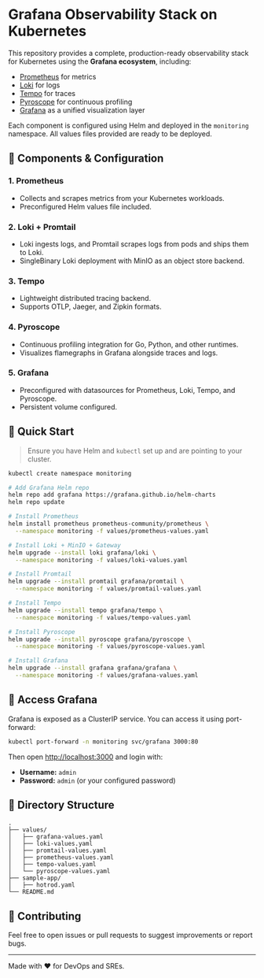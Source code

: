 # Grafana Observability Stack on Kubernetes

This repository provides a complete, production-ready observability stack for Kubernetes using the **Grafana ecosystem**, including:

- [Prometheus](https://prometheus.io/) for metrics
- [Loki](https://grafana.com/oss/loki/) for logs
- [Tempo](https://grafana.com/oss/tempo/) for traces
- [Pyroscope](https://grafana.com/oss/pyroscope/) for continuous profiling
- [Grafana](https://grafana.com/) as a unified visualization layer

Each component is configured using Helm and deployed in the `monitoring` namespace. All values files provided are ready to be deployed.

## 🔧 Components & Configuration

### 1. Prometheus

- Collects and scrapes metrics from your Kubernetes workloads.
- Preconfigured Helm values file included.

### 2. Loki + Promtail

- Loki ingests logs, and Promtail scrapes logs from pods and ships them to Loki.
- SingleBinary Loki deployment with MinIO as an object store backend.

### 3. Tempo

- Lightweight distributed tracing backend.
- Supports OTLP, Jaeger, and Zipkin formats.

### 4. Pyroscope

- Continuous profiling integration for Go, Python, and other runtimes.
- Visualizes flamegraphs in Grafana alongside traces and logs.

### 5. Grafana

- Preconfigured with datasources for Prometheus, Loki, Tempo, and Pyroscope.
- Persistent volume configured.

## 🚀 Quick Start

> Ensure you have Helm and `kubectl` set up and are pointing to your cluster.

```bash
kubectl create namespace monitoring

# Add Grafana Helm repo
helm repo add grafana https://grafana.github.io/helm-charts
helm repo update

# Install Prometheus
helm install prometheus prometheus-community/prometheus \
  --namespace monitoring -f values/prometheus-values.yaml

# Install Loki + MinIO + Gateway
helm upgrade --install loki grafana/loki \
  --namespace monitoring -f values/loki-values.yaml

# Install Promtail
helm upgrade --install promtail grafana/promtail \
  --namespace monitoring -f values/promtail-values.yaml

# Install Tempo
helm upgrade --install tempo grafana/tempo \
  --namespace monitoring -f values/tempo-values.yaml

# Install Pyroscope
helm upgrade --install pyroscope grafana/pyroscope \
  --namespace monitoring -f values/pyroscope-values.yaml

# Install Grafana
helm upgrade --install grafana grafana/grafana \
  --namespace monitoring -f values/grafana-values.yaml
```

## 🔐 Access Grafana

Grafana is exposed as a ClusterIP service. You can access it using port-forward:

```bash
kubectl port-forward -n monitoring svc/grafana 3000:80
```

Then open [http://localhost:3000](http://localhost:3000) and login with:

- **Username:** `admin`
- **Password:** `admin` (or your configured password)


## 📂 Directory Structure

```
.
├── values/
│   ├── grafana-values.yaml
│   ├── loki-values.yaml
│   ├── promtail-values.yaml
│   ├── prometheus-values.yaml
│   ├── tempo-values.yaml
│   └── pyroscope-values.yaml
├── sample-app/
│   ├── hotrod.yaml
└── README.md
```

## 🙌 Contributing

Feel free to open issues or pull requests to suggest improvements or report bugs.

---

Made with ❤️ for DevOps and SREs.

